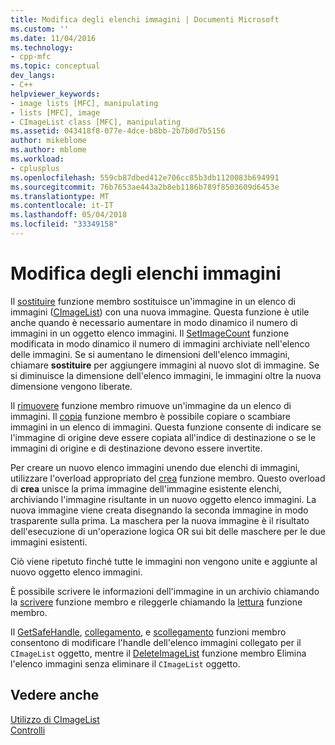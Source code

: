 ```yaml
---
title: Modifica degli elenchi immagini | Documenti Microsoft
ms.custom: ''
ms.date: 11/04/2016
ms.technology:
- cpp-mfc
ms.topic: conceptual
dev_langs:
- C++
helpviewer_keywords:
- image lists [MFC], manipulating
- lists [MFC], image
- CImageList class [MFC], manipulating
ms.assetid: 043418f8-077e-4dce-b8bb-2b7b0d7b5156
author: mikeblome
ms.author: mblome
ms.workload:
- cplusplus
ms.openlocfilehash: 559cb87dbed412e706cc85b3db1120083b694991
ms.sourcegitcommit: 76b7653ae443a2b8eb1186b789f8503609d6453e
ms.translationtype: MT
ms.contentlocale: it-IT
ms.lasthandoff: 05/04/2018
ms.locfileid: "33349158"
---
```

# <a name="manipulating-image-lists"></a>Modifica degli elenchi immagini
Il [sostituire](../mfc/reference/cimagelist-class.md#replace) funzione membro sostituisce un'immagine in un elenco di immagini ([CImageList](../mfc/reference/cimagelist-class.md)) con una nuova immagine. Questa funzione è utile anche quando è necessario aumentare in modo dinamico il numero di immagini in un oggetto elenco immagini. Il [SetImageCount](../mfc/reference/cimagelist-class.md#setimagecount) funzione modificata in modo dinamico il numero di immagini archiviate nell'elenco delle immagini. Se si aumentano le dimensioni dell'elenco immagini, chiamare **sostituire** per aggiungere immagini al nuovo slot di immagine. Se si diminuisce la dimensione dell'elenco immagini, le immagini oltre la nuova dimensione vengono liberate.  
  
 Il [rimuovere](../mfc/reference/cimagelist-class.md#remove) funzione membro rimuove un'immagine da un elenco di immagini. Il [copia](../mfc/reference/cimagelist-class.md#copy) funzione membro è possibile copiare o scambiare immagini in un elenco di immagini. Questa funzione consente di indicare se l'immagine di origine deve essere copiata all'indice di destinazione o se le immagini di origine e di destinazione devono essere invertite.  
  
 Per creare un nuovo elenco immagini unendo due elenchi di immagini, utilizzare l'overload appropriato del [crea](../mfc/reference/cimagelist-class.md#create) funzione membro. Questo overload di **crea** unisce la prima immagine dell'immagine esistente elenchi, archiviando l'immagine risultante in un nuovo oggetto elenco immagini. La nuova immagine viene creata disegnando la seconda immagine in modo trasparente sulla prima. La maschera per la nuova immagine è il risultato dell'esecuzione di un'operazione logica OR sui bit delle maschere per le due immagini esistenti.  
  
 Ciò viene ripetuto finché tutte le immagini non vengono unite e aggiunte al nuovo oggetto elenco immagini.  
  
 È possibile scrivere le informazioni dell'immagine in un archivio chiamando la [scrivere](../mfc/reference/cimagelist-class.md#write) funzione membro e rileggerle chiamando la [lettura](../mfc/reference/cimagelist-class.md#read) funzione membro.  
  
 Il [GetSafeHandle](../mfc/reference/cimagelist-class.md#getsafehandle), [collegamento](../mfc/reference/cimagelist-class.md#attach), e [scollegamento](../mfc/reference/cimagelist-class.md#detach) funzioni membro consentono di modificare l'handle dell'elenco immagini collegato per il `CImageList` oggetto, mentre il [DeleteImageList](../mfc/reference/cimagelist-class.md#deleteimagelist) funzione membro Elimina l'elenco immagini senza eliminare il `CImageList` oggetto.  
  
## <a name="see-also"></a>Vedere anche  
 [Utilizzo di CImageList](../mfc/using-cimagelist.md)   
 [Controlli](../mfc/controls-mfc.md)

